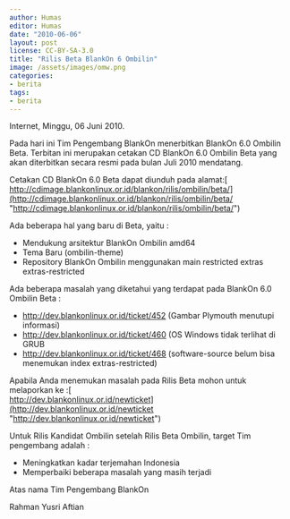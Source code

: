 ```yaml
---
author: Humas
editor: Humas
date: "2010-06-06"
layout: post
license: CC-BY-SA-3.0
title: "Rilis Beta BlankOn 6 Ombilin"
image: /assets/images/omw.png
categories:
- berita
tags:
- berita
---
```


Internet, Minggu, 06 Juni 2010.

Pada hari ini Tim Pengembang BlankOn menerbitkan BlankOn 6.0 Ombilin Beta.
Terbitan ini merupakan cetakan CD BlankOn 6.0 Ombilin Beta yang akan
diterbitkan secara resmi pada bulan Juli 2010 mendatang.

Cetakan CD BlankOn 6.0 Beta dapat diunduh pada alamat:[  
http://cdimage.blankonlinux.or.id/blankon/rilis/ombilin/beta/](http://cdimage.blankonlinux.or.id/blankon/rilis/ombilin/beta/
"http://cdimage.blankonlinux.or.id/blankon/rilis/ombilin/beta/")

Ada beberapa hal yang baru di Beta, yaitu :

  * Mendukung arsitektur BlankOn Ombilin amd64
  * Tema Baru (ombilin-theme)
  * Repository BlankOn Ombilin menggunakan main restricted extras extras-restricted

Ada beberapa masalah yang diketahui yang terdapat pada BlankOn 6.0 Ombilin
Beta :[](http://dev.blankonlinux.or.id/ticket/452
"http://dev.blankonlinux.or.id/ticket/452")

  * <http://dev.blankonlinux.or.id/ticket/452> (Gambar Plymouth menutupi informasi)
  * <http://dev.blankonlinux.or.id/ticket/460> (OS Windows tidak terlihat di GRUB
  * <http://dev.blankonlinux.or.id/ticket/468> (software-source belum bisa menemukan index extras-restricted)

Apabila Anda menemukan masalah pada Rilis Beta mohon untuk melaporkan ke :[  
http://dev.blankonlinux.or.id/newticket](http://dev.blankonlinux.or.id/newticket
"http://dev.blankonlinux.or.id/newticket")

Untuk Rilis Kandidat Ombilin setelah Rilis Beta Ombilin, target Tim pengembang
adalah :

  * Meningkatkan kadar terjemahan Indonesia
  * Memperbaiki beberapa masalah yang masih terjadi



Atas nama Tim Pengembang BlankOn

Rahman Yusri Aftian


    